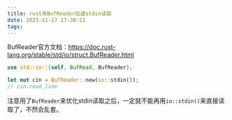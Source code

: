 ```yaml
---
title: rust用BufReader加速stdin读取
date: 2021-11-17 17:30:21
tags:
---
```


BufReader官方文档：<https://doc.rust-lang.org/stable/std/io/struct.BufReader.html>

```rust
use std::io::{self, BufRead, BufReader};

let mut cin = BufReader::new(io::stdin());
// cin.read_line
```

注意用了`BufReader`来优化stdin读取之后，一定就不能再用`io::stdin()`来直接读取了，不然会乱套。
